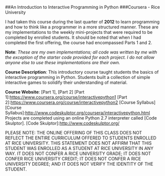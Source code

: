 ##An Introduction to Interactive Programming in Python
###Coursera - Rice University

I had taken this course during the last quarter of **2012** to learn programming and how to think like a programmer
in a more structured manner. These are my implementations to the weekly mini-projects that were required to be completed by enrolled students.
It should be noted that when I had completed the first offering, the course had encompassed Parts 1 and 2.

**Note**: *These are my own implementations; all code was written by me with the exception of the starter code provided for each project. I do not allow
anyone else to use these implementations are their own.* 

**Course Description**: 
This introductory course taught students the basics of interactive
 programming in Python. Students built a collection of simple
 interactive games to solidify their understanding of material.
 
 **Course Website**: [Part 1], [Part 2]
 [Part 1]:https://www.coursera.org/course/interactivepython1
 [Part 2]:https://www.coursera.org/course/interactivepython2
 [Course Syllabus]
 [Course Syllabus]:http://www.codeskulptor.org/coursera/interactivepython.html
 Projects are completed using an online Python 2.7 interpreter called [Code Skulptor].
 [Code Skulptor]:http://www.codeskulptor.org/
 



PLEASE NOTE: THE ONLINE OFFERING OF THIS CLASS DOES NOT REFLECT THE ENTIRE CURRICULUM OFFERED TO STUDENTS ENROLLED AT
RICE UNIVERSITY. THIS STATEMENT DOES NOT AFFIRM THAT THIS STUDENT WAS ENROLLED AS A STUDENT AT RICE UNIVERSITY IN ANY WAY.
IT DOES NOT CONFER A RICE UNIVERSITY GRADE; IT DOES NOT CONFER RICE UNIVERSITY CREDIT; IT DOES NOT CONFER A RICE UNIVERSITY
DEGREE; AND IT DOES NOT VERIFY THE IDENTITY OF THE STUDENT.


